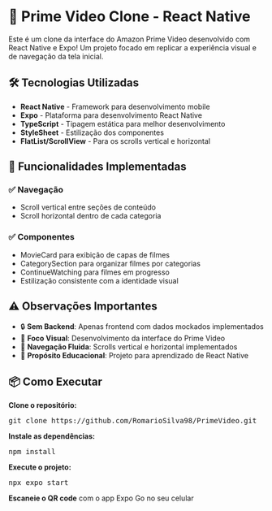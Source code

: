 <h1>📱 Prime Video Clone - React Native</h1><p>Este é um clone da interface do Amazon Prime Video desenvolvido com React Native e Expo! Um projeto focado em replicar a experiência visual e de navegação da tela inicial.</p>
<h2>🛠️ Tecnologias Utilizadas</h2>
<ul> <li><b>React Native</b> - Framework para desenvolvimento mobile</li> <li><b>Expo</b> - Plataforma para desenvolvimento React Native</li> <li><b>TypeScript</b> - Tipagem estática para melhor desenvolvimento</li> <li><b>StyleSheet</b> - Estilização dos componentes</li> <li><b>FlatList/ScrollView</b> - Para os scrolls vertical e horizontal</li> </ul>

<h2>🎯 Funcionalidades Implementadas</h2>
<h3>✅ Navegação</h3>
<ul> <li>Scroll vertical entre seções de conteúdo</li> <li>Scroll horizontal dentro de cada categoria</li> </ul>

<h3>✅ Componentes</h3>
<ul> <li>MovieCard para exibição de capas de filmes</li> <li>CategorySection para organizar filmes por categorias</li> <li>ContinueWatching para filmes em progresso</li> <li>Estilização consistente com a identidade visual</li> </ul>

<h2>⚠️ Observações Importantes</h2> <ul> <li>🔒 <b>Sem Backend</b>: Apenas frontend com dados mockados implementados</li> <li>🎨 <b>Foco Visual</b>: Desenvolvimento da interface do Prime Video</li> <li>📱 <b>Navegação Fluida</b>: Scrolls vertical e horizontal implementados</li> <li>🧪 <b>Propósito Educacional</b>: Projeto para aprendizado de React Native</li> </ul>


 <h2>📦 Como Executar</h2><p><b>Clone o repositório:</b></p> <pre>git clone https://github.com/RomarioSilva98/PrimeVideo.git</pre><p><b>Instale as dependências:</b></p> <pre>npm install</pre><p><b>Execute o projeto:</b></p> <pre>npx expo start</pre><p><b>Escaneie o QR code</b> com o app Expo Go no seu celular</p>   
